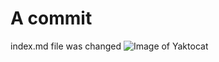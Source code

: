 # A commit
index.md file was changed
![Image of Yaktocat](https://octodex.github.com/images/yaktocat.png)
